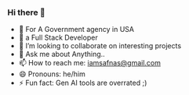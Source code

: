 ### Hi there 👋

- 🔭 For A Government agency in USA
- 🌱 a Full Stack Developer
- 👯 I’m looking to collaborate on interesting projects
- 💬 Ask me about Anything..
- 📫 How to reach me: iamsafnas@gmail.com
- 😄 Pronouns: he/him
- ⚡ Fun fact: Gen AI tools are overrated ;)

<!--
**SafNaaz/SafNaaz** is a ✨ _special_ ✨ repository because its `README.md` (this file) appears on your GitHub profile.

Here are some ideas to get you started:

- 🔭 I’m currently working on an Ecommerce project
- 🌱 I’m currently learning React and Django, also brushing up javaScript and Python
- 👯 I’m looking to collaborate on interesting projects
- 🤔 I’m looking for help with 
- 💬 Ask me about Anything..
- 📫 How to reach me: iamsafnas@gmail.com
- 😄 Pronouns: he/him
- ⚡ Fun fact: Edge is going to replace Chrome
-->
